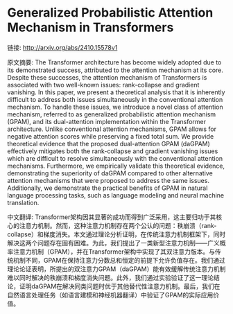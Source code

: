 # Generalized Probabilistic Attention Mechanism in Transformers

链接: http://arxiv.org/abs/2410.15578v1

原文摘要:
The Transformer architecture has become widely adopted due to its
demonstrated success, attributed to the attention mechanism at its core.
Despite these successes, the attention mechanism of Transformers is associated
with two well-known issues: rank-collapse and gradient vanishing. In this
paper, we present a theoretical analysis that it is inherently difficult to
address both issues simultaneously in the conventional attention mechanism. To
handle these issues, we introduce a novel class of attention mechanism,
referred to as generalized probabilistic attention mechanism (GPAM), and its
dual-attention implementation within the Transformer architecture. Unlike
conventional attention mechanisms, GPAM allows for negative attention scores
while preserving a fixed total sum. We provide theoretical evidence that the
proposed dual-attention GPAM (daGPAM) effectively mitigates both the
rank-collapse and gradient vanishing issues which are difficult to resolve
simultaneously with the conventional attention mechanisms. Furthermore, we
empirically validate this theoretical evidence, demonstrating the superiority
of daGPAM compared to other alternative attention mechanisms that were proposed
to address the same issues. Additionally, we demonstrate the practical benefits
of GPAM in natural language processing tasks, such as language modeling and
neural machine translation.

中文翻译:
Transformer架构因其显著的成功而得到广泛采用，这主要归功于其核心的注意力机制。然而，这种注意力机制存在两个公认的问题：秩崩溃（rank-collapse）和梯度消失。本文通过理论分析证明，在传统注意力机制框架下，同时解决这两个问题存在固有困难。为此，我们提出了一类新型注意力机制——广义概率注意力机制（GPAM），并在Transformer架构中实现了其双注意力版本。与传统机制不同，GPAM在保持注意力分数总和恒定的前提下允许负值存在。我们通过理论论证表明，所提出的双注意力GPAM（daGPAM）能有效缓解传统注意力机制难以同时解决的秩崩溃和梯度消失问题。此外，我们通过实验验证了这一理论结论，证明daGPAM在解决同类问题时优于其他替代性注意力机制。最后，我们在自然语言处理任务（如语言建模和神经机器翻译）中验证了GPAM的实际应用价值。
